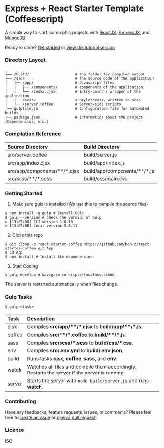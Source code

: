 # Express + React Starter Template (Coffeescript)
A simple way to start isomorphic projects with [ReactJS], [ExpressJS], and [MongoDB].

Ready to code? [Get started](#getting-started) or [view the tutorial version](https://github.com/ben-z/react-starter-coffee-tutorial)

### Directory Layout

```
.
├── /build/                     # The folder for compiled output
├── /src/                       # The source code of the application
│   ├── /app/                   # Javascript files
│   |   ├── /components/        # components of the application
│   |   └── /index.cjsx         # Entry-point / wrapper of the application
│   ├── /scss/                  # Stylesheets, written in scss
│   └── /server.coffee          # Server-side scripts
│── gulpfile.js                 # Configuration file for automated builds
└── package.json                # Information about the project (Dependencies, etc.)
```

### Compilation Reference

| Source Directory| Build Directory|
| :------------- | :------------- |
| src/server.coffee | build/server.js |
| src/app/index.cjsx | build/app/index.js |
| src/app/components/\*\*/*.cjsx | build/app/components/\*\*/*.js |
| src/scss/\*\*/*.scss | build/css/main.css |

### Getting Started

1. Make sure gulp is installed (We use this to compile the source files)

  ```shell
  $ npm install -g gulp # Install Gulp
  $ gulp --version # Check the version of Gulp
  > [13:07:08] CLI version 3.8.10
  > [13:07:08] Local version 3.8.11
  ```

2. Clone this repo

  ```shell
  $ git clone -o react-starter-coffee https://github.com/ben-z/react-starter-coffee.git App
  $ cd App
  $ npm install # Install the dependencies
  ```
3. Start Coding

  ```shell
  $ gulp develop # Navigate to http://localhost:3000
  ```
  The server is restarted automatically when files change.

### Gulp Tasks

```shell
$ gulp <task>
```

| Task | Description |
| :------------- | :------------- |
| cjsx | Compiles **src/app/\*\*/\*.cjsx** to **build/app/\*\*/\*.js**. |
| coffee | Compiles **src/\*\*/\*.coffee** to **build/\*\*/\*.js**. |
| sass | Compiles **src/scss/\*.scss** to **build/css/\*.css**. |
| env | Compiles **src/.env.yml** to **build/.env.json**. |
| build | Runs tasks **cjsx**, **coffee**, **sass**, and **env**. |
| watch | Watches all files and compile them accordingly. Restarts the server if the server is running |
| server | Starts the server with `node build/server.js` and runs **watch**. |

[ReactJS]: https://facebook.github.io/react/
[ExpressJS]: http://expressjs.com/
[MongoDB]: https://www.mongodb.org/

### Contributing

Have any feedbacks, feature requests, issues, or comments? Please feel free to [create an issue](https://github.com/ben-z/react-starter-coffee/issues) or [open a pull request](https://github.com/ben-z/react-starter-coffee/pulls).

### License
ISC
